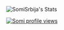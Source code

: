 ![SomiSrbija's Stats](https://github-readme-stats.vercel.app/api?username=SomiSrbija&theme=dark&show_icons=true&hide_border=true&count_private=true)


[![Somi profile views](https://u8views.com/api/v1/github/profiles/152510800/views/day-week-month-total-count.svg)](https://u8views.com/github/SomiSrbija)
